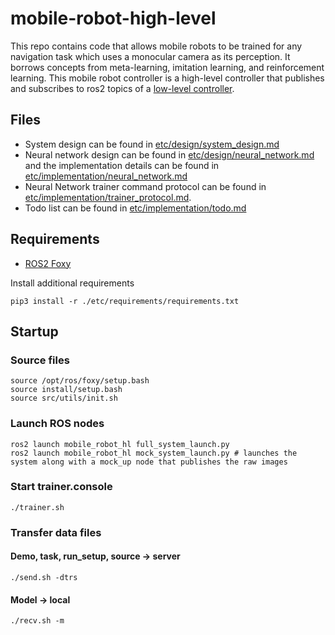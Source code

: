 # mobile-robot-high-level

This repo contains code that allows mobile robots to be trained for any navigation task which uses a monocular camera as its perception. It borrows concepts from meta-learning, imitation learning, and reinforcement learning. This mobile robot controller is a high-level controller that publishes and subscribes to ros2 topics of a [low-level controller](https://github.com/ruke1ire/mobile-robot-base).

## Files

- System design can be found in [etc/design/system_design.md](https://github.com/ruke1ire/mobile-robot-hl/blob/test_branch/etc/design/system_design.md)
- Neural network design can be found in [etc/design/neural_network.md](https://github.com/ruke1ire/mobile-robot-hl/blob/main/etc/design/neural_network.md) and the implementation details can be found in [etc/implementation/neural_network.md](https://github.com/ruke1ire/mobile-robot-hl/blob/main/etc/implementation/neural_network.md)
- Neural Network trainer command protocol can be found in [etc/implementation/trainer_protocol.md](https://github.com/ruke1ire/mobile-robot-hl/blob/main/etc/implementation/trainer_protocol.md).
- Todo list can be found in [etc/implementation/todo.md](https://github.com/ruke1ire/mobile-robot-hl/blob/main/etc/implementation/todo.md)

## Requirements

- [ROS2 Foxy](https://docs.ros.org/en/foxy/Installation.html)

Install additional requirements
```
pip3 install -r ./etc/requirements/requirements.txt
```

## Startup

### Source files

```
source /opt/ros/foxy/setup.bash
source install/setup.bash
source src/utils/init.sh
```

### Launch ROS nodes

```
ros2 launch mobile_robot_hl full_system_launch.py 
ros2 launch mobile_robot_hl mock_system_launch.py # launches the system along with a mock_up node that publishes the raw images
```

### Start trainer.console

```
./trainer.sh
```

### Transfer data files

#### Demo, task, run_setup, source -> server
```
./send.sh -dtrs
```

#### Model -> local

```
./recv.sh -m
```